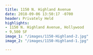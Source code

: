 ```yaml
---
title: 1150 N. Highland Avenue
date: 2018-09-06 13:50:17 -0700
header: Privately Held
highlights:
- 1150 N. Highland Avenue, Hollywood
- 9,500 SF
image_1: "/images/1150-Highland-2.jpg"
image_2: "/images/1150-Highland-1.jpg"

---
```

